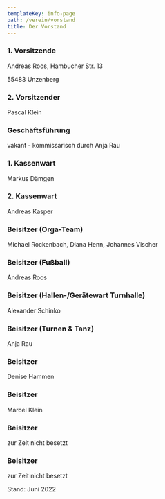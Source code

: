 ```yaml
---
templateKey: info-page
path: /verein/vorstand
title: Der Vorstand
---
```

### 1. Vorsitzende

Andreas Roos, Hambucher Str. 13 

55483 Unzenberg

### 2. Vorsitzender

Pascal Klein

### Geschäftsführung

vakant - kommissarisch durch Anja Rau

### 1. Kassenwart

Markus Dämgen

### 2. Kassenwart

Andreas Kasper

### Beisitzer (Orga-Team)

Michael Rockenbach, Diana Henn, Johannes Vischer

### Beisitzer (Fußball)

Andreas Roos

### Beisitzer (Hallen-/Gerätewart Turnhalle)

Alexander Schinko

### Beisitzer (Turnen & Tanz)

Anja Rau

### Beisitzer

Denise Hammen

### Beisitzer

Marcel Klein

### Beisitzer

zur Zeit nicht besetzt

### Beisitzer

zur Zeit nicht besetzt

Stand: Juni 2022
